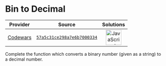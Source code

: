 [_metadata_:generated]: - "true"

# Bin to Decimal

<!-- INFO TABLE BEGIN -->

| Provider                                        | Source                                                                               | Solutions                                                                                                                                                    |
| :---------------------------------------------: | :----------------------------------------------------------------------------------: | :----------------------------------------------------------------------------------------------------------------------------------------------------------: |
| [Codewars](../../../docs/providers/Codewars.md) | [`57a5c31ce298a7e6b7000334`](https://www.codewars.com/kata/57a5c31ce298a7e6b7000334) | [<img src="https://res.cloudinary.com/rascaltwo/image/upload/v1631924076/javascript_ehszr7.svg" alt="JavaScript" title="JavaScript" width="50" />](solve.js) |

<!-- INFO TABLE END -->

Complete the function which converts a binary number (given as a string) to a decimal number.

